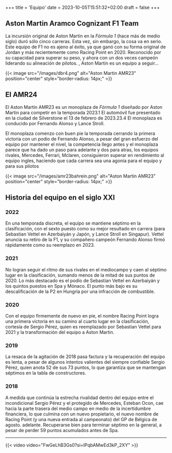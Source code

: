 +++
title = 'Equipo'
date = 2023-10-05T15:51:32+02:00
draft = false
+++

## 	Aston Martin Aramco Cognizant F1 Team

La incursión original de Aston Martin en la *Fórmula 1* (hace más de medio siglo) duró sólo cinco carreras. Esta vez, sin embargo, la cosa va en serio. Este equipo de F1 no es ajeno al éxito, ya que ganó con su forma original de Jordan y más recientemente como Racing Point en 2020. Reconocido por su capacidad para superar su peso, y ahora con un dos veces campeón liderando su alineación de pilotos. , Aston Martin es un equipo a seguir...

{{< image src="/images/dbr4.png" alt="Aston Martin AMR23" position="center" style="border-radius: 14px;" >}}

## El AMR24

El Aston Martin AMR23 es un monoplaza de *Fórmula 1* diseñado por Aston Martin para competir en la temporada 2023.1​ El automóvil fue presentado en la ciudad de Silverstone el 13 de febrero de 2023.2​3.​4​ El monoplaza es conducido por Fernando Alonso y Lance Stroll.

El monoplaza comenzo con buen pie la temporada cerrando la primera victoria con un podio de Fernando Alonso, a pesar del gran esfuerzo del equipo por mantener el nivel, la competencia llego antes y el monoplaza parece que ha dado un paso para adelante y dos para atras, los equipos rivales, Mercedes, Ferrari, Mclaren, consiguieron superar en rendimiento al equipo ingles, haciendo que cada carrera sea una agonia para el equipo y para sus pilotos

{{< image src="/images/amr23bahrein.png" alt="Aston Martin AMR23" position="center" style="border-radius: 14px;" >}}


## Historia del equipo en el siglo XXI

### 2022

En una temporada discreta, el equipo se mantiene séptimo en la clasificación, con el sexto puesto como su mejor resultado en carrera (para Sebastian Vettel en Azerbaiyán y Japón, y Lance Stroll en Singapur). Vettel anuncia su retiro de la F1, y su compañero campeón Fernando Alonso firmó rápidamente como su reemplazo en 2023.

### 2021

No logran seguir el ritmo de sus rivales en el mediocampo y caen al séptimo lugar en la clasificación, sumando menos de la mitad de sus puntos de 2020. Lo más destacado es el podio de Sebastian Vettel en Azerbaiyán y los quintos puestos en Spa y Mónaco. El punto más bajo es su descalificación de la P2 en Hungría por una infracción de combustible.

### 2020

Con el equipo firmemente de nuevo en pie, el nombre Racing Point logra una primera victoria en su camino al cuarto lugar en la clasificación, cortesía de Sergio Pérez, quien es reemplazado por Sebastian Vettel para 2021 y la transformación del equipo a Aston Martin.

### 2019

La resaca de la agitación de 2018 pasa factura y la recuperación del equipo es lenta, a pesar de algunos intentos valientes del siempre confiable Sergio Pérez, quien anota 52 de sus 73 puntos, lo que garantiza que se mantengan séptimos en la tabla de constructores.

### 2018

A medida que continúa la estrecha rivalidad dentro del equipo entre el incondicional Sergio Pérez y el protegido de Mercedes, Esteban Ocon, cae hacia la parte trasera del medio campo en medio de la incertidumbre financiera, lo que culmina con un nuevo propietario, el nuevo nombre de Racing Point (y una nueva entrada al campeonato) del GP de Bélgica de agosto. adelante. Recuperarse bien para terminar séptimo en la general, a pesar de perder 59 puntos acumulados antes de Spa.

***

{{< video video="FwGeLhB3Gs0?si=IPqbAMwEd3kP_2XY" >}}
